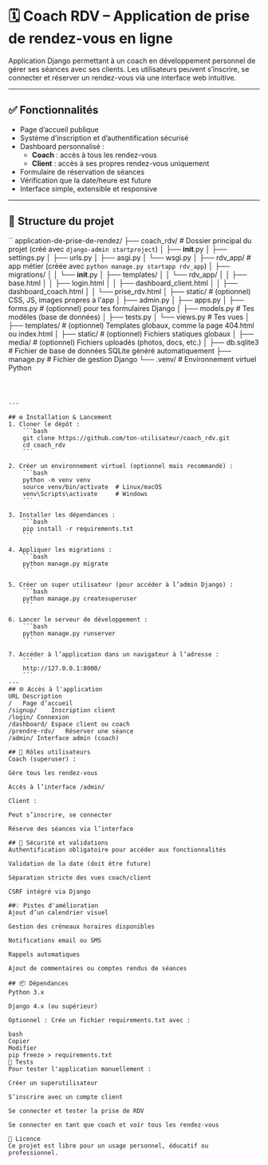 # 🗓 Coach RDV – Application de prise de rendez-vous en ligne

Application Django permettant à un coach en développement personnel de gérer ses séances avec ses clients. Les utilisateurs peuvent s’inscrire, se connecter et réserver un rendez-vous via une interface web intuitive.

---

## ✅ Fonctionnalités

- Page d’accueil publique
- Système d’inscription et d’authentification sécurisé
- Dashboard personnalisé :
  - **Coach** : accès à tous les rendez-vous
  - **Client** : accès à ses propres rendez-vous uniquement
- Formulaire de réservation de séances
- Vérification que la date/heure est future
- Interface simple, extensible et responsive

---

## 📁 Structure du projet
``
application-de-prise-de-rendez/
├── coach_rdv/                # Dossier principal du projet (créé avec `django-admin startproject`)
│   ├── __init__.py
│   ├── settings.py
│   ├── urls.py
│   ├── asgi.py
│   └── wsgi.py
│
├── rdv_app/                  # app métier (créée avec `python manage.py startapp rdv_app`)
│   ├── migrations/
│   │   └── __init__.py
│   ├── templates/
│   │   └── rdv_app/
│   │       ├── base.html
│   │       ├── login.html
│   │       ├── dashboard_client.html
│   │       ├── dashboard_coach.html
│   │       └── prise_rdv.html
│   ├── static/               # (optionnel) CSS, JS, images propres à l'app
│   ├── admin.py
│   ├── apps.py
│   ├── forms.py              # (optionnel) pour tes formulaires Django
│   ├── models.py             # Tes modèles (base de données)
│   ├── tests.py
│   └── views.py              # Tes vues
│
├── templates/                # (optionnel) Templates globaux, comme la page 404.html ou index.html
│
├── static/                   # (optionnel) Fichiers statiques globaux
│
├── media/                    # (optionnel) Fichiers uploadés (photos, docs, etc.)
│
├── db.sqlite3                # Fichier de base de données SQLite généré automatiquement
├── manage.py                 # Fichier de gestion Django
└── .venv/                    # Environnement virtuel Python
````



---

## ⚙️ Installation & Lancement
1. Cloner le dépôt :
    ```bash
    git clone https://github.com/ton-utilisateur/coach_rdv.git
    cd coach_rdv
    ```

2. Créer un environnement virtuel (optionnel mais recommandé) :
    ```bash
    python -m venv venv
    source venv/bin/activate  # Linux/macOS
    venv\Scripts\activate     # Windows
    ```

3. Installer les dépendances :
    ```bash
    pip install -r requirements.txt
    ```

4. Appliquer les migrations :
    ```bash
    python manage.py migrate
    ```

5. Créer un super utilisateur (pour accéder à l’admin Django) :
    ```bash
    python manage.py createsuperuser
    ```

6. Lancer le serveur de développement :
    ```bash
    python manage.py runserver
    ```

7. Accéder à l’application dans un navigateur à l’adresse :
    ```
    http://127.0.0.1:8000/
    ```
---
## 🌐 Accès à l'application
URL	Description
/	Page d’accueil
/signup/	Inscription client
/login/	Connexion
/dashboard/	Espace client ou coach
/prendre-rdv/	Réserver une séance
/admin/	Interface admin (coach)

## 👥 Rôles utilisateurs
Coach (superuser) :

Gère tous les rendez-vous

Accès à l’interface /admin/

Client :

Peut s’inscrire, se connecter

Réserve des séances via l’interface

## 🔐 Sécurité et validations
Authentification obligatoire pour accéder aux fonctionnalités

Validation de la date (doit être future)

Séparation stricte des vues coach/client

CSRF intégré via Django

##💡 Pistes d'amélioration
Ajout d’un calendrier visuel

Gestion des créneaux horaires disponibles

Notifications email ou SMS

Rappels automatiques

Ajout de commentaires ou comptes rendus de séances

## 📦 Dépendances
Python 3.x

Django 4.x (ou supérieur)

Optionnel : Crée un fichier requirements.txt avec :

bash
Copier
Modifier
pip freeze > requirements.txt
🧪 Tests
Pour tester l'application manuellement :

Créer un superutilisateur

S’inscrire avec un compte client

Se connecter et tester la prise de RDV

Se connecter en tant que coach et voir tous les rendez-vous

📄 Licence
Ce projet est libre pour un usage personnel, éducatif ou professionnel.